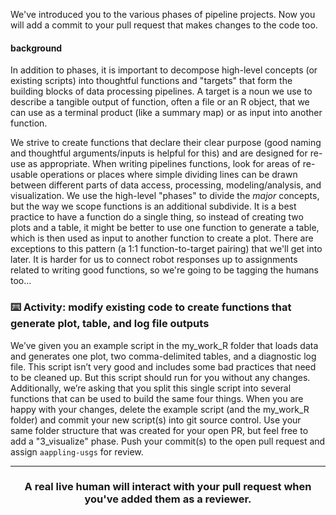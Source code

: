 We've introduced you to the various phases of pipeline projects. Now you will add a commit to your pull request that makes changes to the code too.

#### background

In addition to phases, it is important to decompose high-level concepts (or existing scripts) into thoughtful functions and "targets" that form the building blocks of data processing pipelines. A target is a noun we use to describe a tangible output of function, often a file or an R object, that we can use as a terminal product (like a summary map) or as input into another function. 

We strive to create functions that declare their clear purpose (good naming and thoughtful arguments/inputs is helpful for this) and are designed for re-use as appropriate. When writing pipelines functions, look for areas of re-usable operations or places where simple dividing lines can be drawn between different parts of data access, processing, modeling/analysis, and visualization. We use the high-level "phases" to divide the *major* concepts, but the way we scope functions is an additional subdivide. It is a best practice to have a function do a single thing, so instead of creating two plots and a table, it might be better to use one function to generate a table, which is then used as input to another function to create a plot. There are exceptions to this pattern (a 1:1 function-to-target pairing) that we'll get into later. It is harder for us to connect robot responses up to assignments related to writing good functions, so we're going to be tagging the humans too...


### :keyboard: Activity: modify existing code to create functions that generate plot, table, and log file outputs

We’ve given you an example script in the my_work_R folder that loads data and generates one plot, two comma-delimited tables, and a diagnostic log file. This script isn’t very good and includes some bad practices that need to be cleaned up. But this script should run for you without any changes. Additionally, we’re asking that you split this single script into several functions that can be used to build the same four things. When you are happy with your changes, delete the example script (and the my_work_R folder) and commit your new script(s) into git source control. Use your same folder structure that was created for your open PR, but feel free to add a "3_visualize" phase. Push your commit(s) to the open pull request and assign `aappling-usgs` for review. 

<hr><h3 align="center">A real live human will interact with your pull request when you've added them as a reviewer.</h3>
